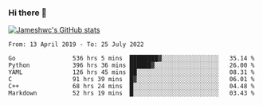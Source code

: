 ### Hi there 👋

[![Jameshwc's GitHub stats](https://github-readme-stats.vercel.app/api?username=jameshwc)](https://github.com/anuraghazra/github-readme-stats)

<!--START_SECTION:waka-->

```text
From: 13 April 2019 - To: 25 July 2022

Go                536 hrs 5 mins  ████████▓░░░░░░░░░░░░░░░░   35.14 %
Python            396 hrs 36 mins ██████▓░░░░░░░░░░░░░░░░░░   26.00 %
YAML              126 hrs 45 mins ██░░░░░░░░░░░░░░░░░░░░░░░   08.31 %
C                 91 hrs 39 mins  █▓░░░░░░░░░░░░░░░░░░░░░░░   06.01 %
C++               68 hrs 24 mins  █░░░░░░░░░░░░░░░░░░░░░░░░   04.48 %
Markdown          52 hrs 19 mins  █░░░░░░░░░░░░░░░░░░░░░░░░   03.43 %
```

<!--END_SECTION:waka-->